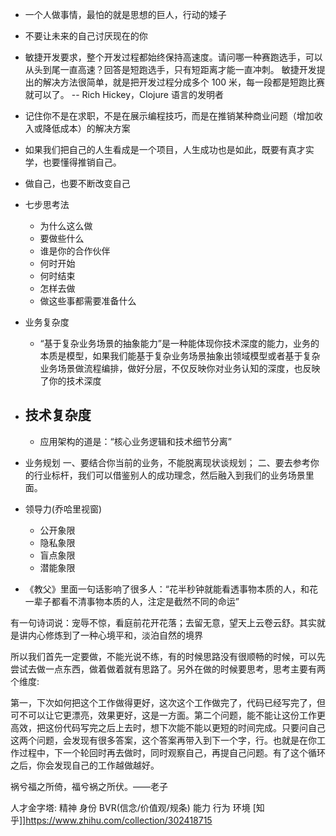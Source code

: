 - 一个人做事情，最怕的就是思想的巨人，行动的矮子
- 不要让未来的自己讨厌现在的你
- 敏捷开发要求，整个开发过程都始终保持高速度。请问哪一种赛跑选手，可以从头到尾一直高速？回答是短跑选手，只有短距离才能一直冲刺。
  敏捷开发提出的解决方法很简单，就是把开发过程分成多个 100 米，每一段都是短跑比赛就可以了。
  -- Rich Hickey，Clojure 语言的发明者
- 记住你不是在求职，不是在展示编程技巧，而是在推销某种商业问题（增加收入或降低成本）的解决方案
- 如果我们把自己的人生看成是一个项目，人生成功也是如此，既要有真才实学，也要懂得推销自己。

- 做自己，也要不断改变自己

- 七步思考法
  - 为什么这么做
  - 要做些什么
  - 谁是你的合作伙伴
  - 何时开始
  - 何时结束
  - 怎样去做
  - 做这些事都需要准备什么


- 业务复杂度
  - “基于复杂业务场景的抽象能力”是一种能体现你技术深度的能力，业务的本质是模型，如果我们能基于复杂业务场景抽象出领域模型或者基于复杂业务场景做流程编排，做好分层，不仅反映你对业务认知的深度，也反映了你的技术深度
- 技术复杂度
  - 
  - 应用架构的道是：“核心业务逻辑和技术细节分离”
- 业务规划
  一、要结合你当前的业务，不能脱离现状谈规划；
  二、要去参考你的行业标杆，我们可以借鉴别人的成功理念，然后融入到我们的业务场景里面。

- 领导力(乔哈里视窗)
  - 公开象限
  - 隐私象限
  - 盲点象限
  - 潜能象限

- 《教父》里面一句话影响了很多人：“花半秒钟就能看透事物本质的人，和花一辈子都看不清事物本质的人，注定是截然不同的命运”

有一句诗词说：宠辱不惊，看庭前花开花落；去留无意，望天上云卷云舒。其实就是讲内心修炼到了一种心境平和，淡泊自然的境界

所以我们首先一定要做，不能光说不练，有的时候思路没有很顺畅的时候，可以先尝试去做一点东西，做着做着就有思路了。另外在做的时候要思考，思考主要有两个维度:

第一，下次如何把这个工作做得更好，这次这个工作做完了，代码已经写完了，但可不可以让它更漂亮，效果更好，这是一方面。第二个问题，能不能让这份工作更高效，把这份代码写完之后上去时，想下次能不能以更短的时间完成。只要问自己这两个问题，会发现有很多答案，这个答案再带入到下一个字，行。也就是在你工作过程中，下一个轮回时再去做时，同时观察自己，再提自己问题。有了这个循环之后，你会发现自己的工作越做越好。


祸兮福之所倚，福兮祸之所伏。——老子

人才金字塔: 精神 身份 BVR(信念/价值观/规条) 能力 行为 环境 [知乎]]https://www.zhihu.com/collection/302418715